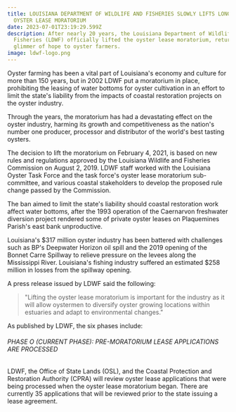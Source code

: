 ```yaml
---
title: LOUISIANA DEPARTMENT OF WILDLIFE AND FISHERIES SLOWLY LIFTS LONG-STANDING
  OYSTER LEASE MORATORIUM
date: 2023-07-01T23:19:29.599Z
description: After nearly 20 years, the Louisiana Department of Wildlife &
  Fisheries (LDWF) officially lifted the oyster lease moratorium, returning a
  glimmer of hope to oyster farmers.
image: ldwf-logo.png
---
```

Oyster farming has been a vital part of Louisiana's economy and culture for more than 150 years, but in 2002 LDWF put a moratorium in place, prohibiting the leasing of water bottoms for oyster cultivation in an effort to limit the state's liability from the impacts of coastal restoration projects on the oyster industry.

Through the years, the moratorium has had a devastating effect on the oyster industry, harming its growth and competitiveness as the nation's number one producer, processor and distributor of the world's best tasting oysters.

The decision to lift the moratorium on February 4, 2021, is based on new rules and regulations approved by the Louisiana Wildlife and Fisheries Commission on August 2, 2019. LDWF staff worked with the Louisiana Oyster Task Force and the task force's oyster lease moratorium sub-committee, and various coastal stakeholders to develop the proposed rule change passed by the Commission.

The ban aimed to limit the state's liability should coastal restoration work affect water bottoms, after the 1993 operation of the Caernarvon freshwater diversion project rendered some of private oyster leases on Plaquemines Parish's east bank unproductive.

Louisiana's $317 million oyster industry has been battered with challenges such as BP's Deepwater Horizon oil spill and the 2019 opening of the Bonnet Carre Spillway to relieve pressure on the levees along the Mississippi River. Louisiana's fishing industry suffered an estimated $258 million in losses from the spillway opening.

A press release issued by LDWF said the following:

> "Lifting the oyster lease moratorium is important for the industry as it will allow oystermen to diversify oyster growing locations within estuaries and adapt to environmental changes."

As published by LDWF, the six phases include:

###### PHASE O (CURRENT PHASE): PRE-MORATORIUM LEASE APPLICATIONS ARE PROCESSED

LDWF, the Office of State Lands (OSL), and the Coastal Protection and Restoration Authority (CPRA) will review oyster lease applications that were being processed when the oyster lease moratorium began. There are currently 35 applications that will be reviewed prior to the state issuing a lease agreement.